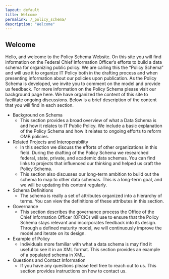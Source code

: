 ```yaml
---
layout: default
title: Welcome 
permalink: /_policy_schema/
description: "Welcome"
---
```

## Welcome
Hello, and welcome to the Policy Schema Website. On this site you will find information on the Federal Chief Information Officer’s efforts to build a data schema for organizing public policy.  We are calling this the “Policy Schema” and will use it to organize IT Policy both in the drafting process and when presenting information about our policies upon publication.  As the Policy Schema is developed, we invite you to comment on the model and provide us feedback.  For more information on the Policy Schema please visit our background page here. 
We have organized the content of this site to facilitate ongoing discussions.  Below is a brief description of the content that you will find in each section.
* Background on Schema
  * This section provides a broad overview of what a Data Schema is and how it relates to IT Public Policy.  We include a basic explanation of the Policy Schema and how it relates to ongoing efforts to reform OMB policies.
* Related Projects and Interoperability 
  * In this section we discuss the efforts of other organizations in this field.  During the drafting of the Policy Schema we researched federal, state, private, and academic data schemas.  You can find links to projects that influenced our thinking and helped us craft the Policy Schema.
  * This section also discusses our long-term ambition to build out the schema to map to other data schemas.  This is a long-term goal, and we will be updating this content regularly. 
* Schema Definitions  
  * The schema is really a set of attributes organized into a hierarchy of terms.  You can view the definitions of these attributes in this section.  
* Governance 
  * This section describes the governance process the Office of the Chief Information Officer (OFCIO) will use to ensure that the Policy Schema stays relevant and incorporates feedback into its design.  Through a defined maturity model, we will continuously improve the model and iterate on its design.
* Example of Policy
  * Individuals more familiar with what a data schema is may find it useful to see it in an XML format.  This section provides an example of a populated schema in XML.
* Questions and Contact Information
  * If you have any questions please feel free to reach out to us.  This section provides instructions on how to contact us.
